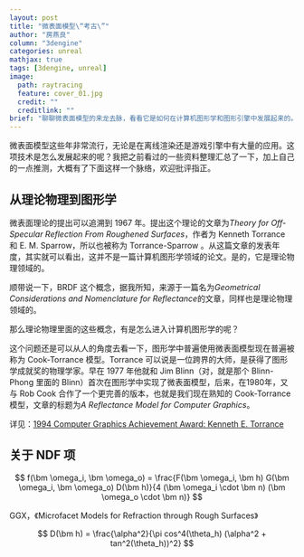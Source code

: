```yaml
---
layout: post
title: "微表面模型\“考古\”"
author: "房燕良"
column: "3dengine"
categories: unreal
mathjax: true
tags: [3dengine, unreal]
image:
  path: raytracing
  feature: cover_01.jpg
  credit: ""
  creditlink: ""
brief: "聊聊微表面模型的来龙去脉，看看它是如何在计算机图形学和图形引擎中发展起来的。"
---
```


微表面模型这些年非常流行，无论是在离线渲染还是游戏引擎中有大量的应用。这项技术是怎么发展起来的呢？我把之前看过的一些资料整理汇总了一下，加上自己的一点推测，大概有了下面这样一个脉络，欢迎批评指正。

## 从理论物理到图形学

微表面理论的提出可以追溯到 1967 年。提出这个理论的文章为*Theory for Off-Specular Reflection From Roughened Surfaces*，作者为 Kenneth Torrance 和 E. M. Sparrow，所以也被称为 Torrance-Sparrow 。从这篇文章的发表年度，其实就可以看出，这并不是一篇计算机图形学领域的论文。是的，它是理论物理领域的。

顺带说一下，BRDF 这个概念，据我所知，来源于一篇名为*Geometrical Considerations and Nomenclature for Reflectance*的文章，同样也是理论物理领域的。

那么理论物理里面的这些概念，有是怎么进入计算机图形学的呢？

这个问题还是可以从人的角度去看一下，图形学中普遍使用微表面模型现在普遍被称为 Cook-Torrance 模型。Torrance 可以说是一位跨界的大师，是获得了图形学成就奖的物理学家。早在 1977 年他就和 Jim Blinn（对，就是那个 Blinn-Phong 里面的 Blinn）首次在图形学中实现了微表面模型，后来，在1980年，又与 Rob Cook 合作了一个更完善的版本，也就是我们现在熟知的 Cook-Torrance 模型，文章的标题为*A Reflectance Model for Computer Graphics*。

详见：[1994 Computer Graphics Achievement Award: Kenneth E. Torrance](https://www.siggraph.org/1994-computer-graphics-achievement-award-kenneth-e-torrance/)

## 关于 NDF 项

$$
f(\bm \omega_i, \bm \omega_o) = \frac{F(\bm \omega_i, \bm h) G(\bm \omega_i, \bm \omega_o) D(\bm h)}{4 (\bm \omega_i \cdot \bm n) (\bm \omega_o \cdot \bm n)}
$$


GGX，《Microfacet Models for Refraction through Rough Surfaces》

$$
D(\bm h) = \frac{\alpha^2}{\pi cos^4(\theta_h) (\alpha^2 + tan^2(\theta_h))^2}
$$